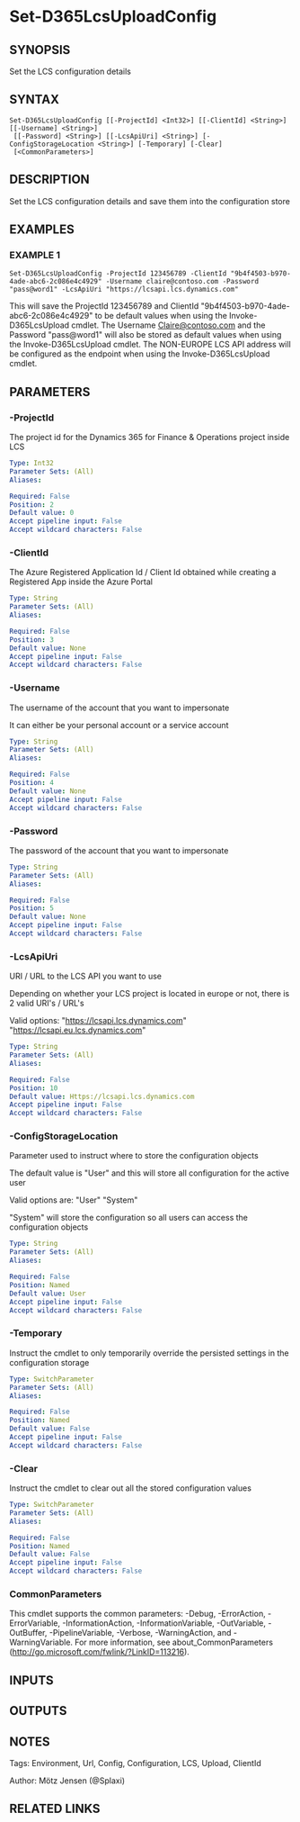 ﻿---
external help file: d365fo.tools-help.xml
Module Name: d365fo.tools
online version:
schema: 2.0.0
---

# Set-D365LcsUploadConfig

## SYNOPSIS
Set the LCS configuration details

## SYNTAX

```
Set-D365LcsUploadConfig [[-ProjectId] <Int32>] [[-ClientId] <String>] [[-Username] <String>]
 [[-Password] <String>] [[-LcsApiUri] <String>] [-ConfigStorageLocation <String>] [-Temporary] [-Clear]
 [<CommonParameters>]
```

## DESCRIPTION
Set the LCS configuration details and save them into the configuration store

## EXAMPLES

### EXAMPLE 1
```
Set-D365LcsUploadConfig -ProjectId 123456789 -ClientId "9b4f4503-b970-4ade-abc6-2c086e4c4929" -Username claire@contoso.com -Password "pass@word1" -LcsApiUri "https://lcsapi.lcs.dynamics.com"
```

This will save the ProjectId 123456789 and ClientId "9b4f4503-b970-4ade-abc6-2c086e4c4929" to be default values when using the Invoke-D365LcsUpload cmdlet.
The Username Claire@contoso.com and the Password "pass@word1" will also be stored as default values when using the Invoke-D365LcsUpload cmdlet.
The NON-EUROPE LCS API address will be configured as the endpoint when using the Invoke-D365LcsUpload cmdlet.

## PARAMETERS

### -ProjectId
The project id for the Dynamics 365 for Finance & Operations project inside LCS

```yaml
Type: Int32
Parameter Sets: (All)
Aliases:

Required: False
Position: 2
Default value: 0
Accept pipeline input: False
Accept wildcard characters: False
```

### -ClientId
The Azure Registered Application Id / Client Id obtained while creating a Registered App inside the Azure Portal

```yaml
Type: String
Parameter Sets: (All)
Aliases:

Required: False
Position: 3
Default value: None
Accept pipeline input: False
Accept wildcard characters: False
```

### -Username
The username of the account that you want to impersonate

It can either be your personal account or a service account

```yaml
Type: String
Parameter Sets: (All)
Aliases:

Required: False
Position: 4
Default value: None
Accept pipeline input: False
Accept wildcard characters: False
```

### -Password
The password of the account that you want to impersonate

```yaml
Type: String
Parameter Sets: (All)
Aliases:

Required: False
Position: 5
Default value: None
Accept pipeline input: False
Accept wildcard characters: False
```

### -LcsApiUri
URI / URL to the LCS API you want to use

Depending on whether your LCS project is located in europe or not, there is 2 valid URI's / URL's

Valid options:
"https://lcsapi.lcs.dynamics.com"
"https://lcsapi.eu.lcs.dynamics.com"

```yaml
Type: String
Parameter Sets: (All)
Aliases:

Required: False
Position: 10
Default value: Https://lcsapi.lcs.dynamics.com
Accept pipeline input: False
Accept wildcard characters: False
```

### -ConfigStorageLocation
Parameter used to instruct where to store the configuration objects

The default value is "User" and this will store all configuration for the active user

Valid options are:
"User"
"System"

"System" will store the configuration so all users can access the configuration objects

```yaml
Type: String
Parameter Sets: (All)
Aliases:

Required: False
Position: Named
Default value: User
Accept pipeline input: False
Accept wildcard characters: False
```

### -Temporary
Instruct the cmdlet to only temporarily override the persisted settings in the configuration storage

```yaml
Type: SwitchParameter
Parameter Sets: (All)
Aliases:

Required: False
Position: Named
Default value: False
Accept pipeline input: False
Accept wildcard characters: False
```

### -Clear
Instruct the cmdlet to clear out all the stored configuration values

```yaml
Type: SwitchParameter
Parameter Sets: (All)
Aliases:

Required: False
Position: Named
Default value: False
Accept pipeline input: False
Accept wildcard characters: False
```

### CommonParameters
This cmdlet supports the common parameters: -Debug, -ErrorAction, -ErrorVariable, -InformationAction, -InformationVariable, -OutVariable, -OutBuffer, -PipelineVariable, -Verbose, -WarningAction, and -WarningVariable.
For more information, see about_CommonParameters (http://go.microsoft.com/fwlink/?LinkID=113216).

## INPUTS

## OUTPUTS

## NOTES
Tags: Environment, Url, Config, Configuration, LCS, Upload, ClientId

Author: Mötz Jensen (@Splaxi)

## RELATED LINKS
